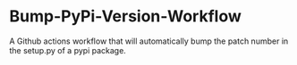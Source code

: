 # Bump-PyPi-Version-Workflow
A Github actions workflow that will automatically bump the patch number in the setup.py of a pypi package.
